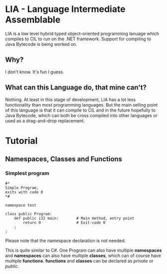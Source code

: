 # LIA - Language Intermediate Assemblable
LIA is a low level hybrid typed object-oriented programming lanuage which compiles to CIL to run on the .NET framework.
Support for compiling to Java Bytecode is being worked on.
## Why?
I don't know. It's fun I guess.
## What can this Language do, that mine can't?
Nothing. At least in this stage of development, LIA has a lot less functionality than most programming languages.
But the main selling point of this language is that it can compile to CIL and in the future hopefully to Java Bytecode,
which can both be cross compiled into other languages or used as a drag-and-drop replacement.
# Tutorial
## Namespaces, Classes and Functions
### Simplest program
````
#*
Simple Program,
exits with code 0
*#

namespace test

class public Program:
    def public i32 main:        # Main method, entry point 
        return 0                # Exit-code 0
    ;
;
````
Please note that the namespace declaration is not needed.

This is quite similar to C#. One Program can also have multiple **namespaces** and **namespaces** can also have multiple **classes**, which can of course have multiple **functions**.
**functions** and **classes** can be declared as *private* or *public*.